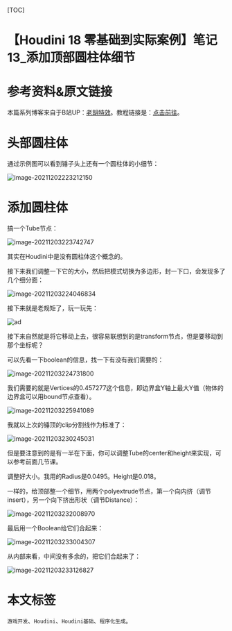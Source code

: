 [TOC]

# 【Houdini 18 零基础到实际案例】笔记 13_添加顶部圆柱体细节

# 参考资料&原文链接

本篇系列博客来自于B站UP：[老胡特效](https://space.bilibili.com/324928136)。教程链接是：[点击前往](https://www.bilibili.com/video/BV1Hi4y187Ww)。

# 头部圆柱体

通过示例图可以看到锤子头上还有一个圆柱体的小细节：

![image-20211202223212150](https://sin998-blog-image.oss-cn-beijing.aliyuncs.com/images/202112022232178.png)

# 添加圆柱体

搞一个Tube节点：

![image-20211203223742747](https://sin998-blog-image.oss-cn-beijing.aliyuncs.com/images/202112032237087.png)

其实在Houdini中是没有圆柱体这个概念的。

接下来我们调整一下它的大小，然后把模式切换为多边形，封一下口，会发现多了几个细分面：

![image-20211203224046834](https://sin998-blog-image.oss-cn-beijing.aliyuncs.com/images/202112032240863.png)

接下来就是老规矩了，玩一玩先：

![ad](https://sin998-blog-image.oss-cn-beijing.aliyuncs.com/images/202112032242804.gif)

接下来自然就是将它移动上去，很容易联想到的是transform节点，但是要移动到那个坐标呢？

可以先看一下boolean的信息，找一下有没有我们需要的：

![image-20211203224731800](https://sin998-blog-image.oss-cn-beijing.aliyuncs.com/images/202112032247964.png)

我们需要的就是Vertices的0.457277这个信息，即边界盒Y轴上最大Y值（物体的边界盒可以用bound节点查看）。

![image-20211203225941089](https://sin998-blog-image.oss-cn-beijing.aliyuncs.com/images/202112032259061.png)

我就以上次的锤顶的clip分割线作为标准了：

![image-20211203230245031](https://sin998-blog-image.oss-cn-beijing.aliyuncs.com/images/202112032302252.png)

但是要注意到的是有一半在下面，你可以调整Tube的center和height来实现，可以参考前面几节课。

调整好大小。我用的Radius是0.0495。Height是0.018。

一样的，给顶部整一个细节，用两个polyextrude节点，第一个向内挤（调节insert），另一个向下挤出形状（调节Distance）：

![image-20211203232008970](https://sin998-blog-image.oss-cn-beijing.aliyuncs.com/images/202112032320319.png)

最后用一个Boolean给它们合起来：

![image-20211203233004307](https://sin998-blog-image.oss-cn-beijing.aliyuncs.com/images/202112032330436.png)

从内部来看，中间没有多余的，把它们合起来了：

![image-20211203233126827](https://sin998-blog-image.oss-cn-beijing.aliyuncs.com/images/202112032331012.png)

# 本文标签

`游戏开发`、`Houdini`、`Houdini基础`、`程序化生成`。
